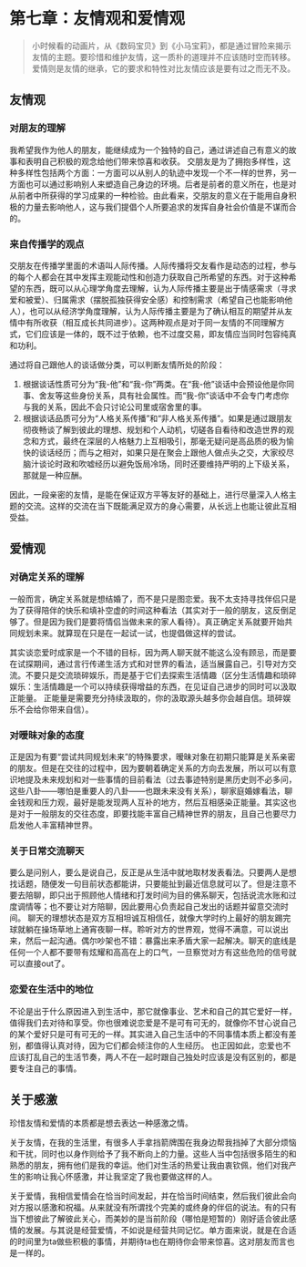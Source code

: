 # 第七章：友情观和爱情观

> 小时候看的动画片，从《数码宝贝》到《小马宝莉》，都是通过冒险来揭示友情的主题。要珍惜和维护友情，这一质朴的道理并不应该随时空而转移。爱情则是友情的继承，它的要求和特性对比友情应该是要有过之而无不及。

## 友情观
### 对朋友的理解
我希望我作为他人的朋友，能继续成为一个独特的自己，通过讲述自己有意义的故事和表明自己积极的观念给他们带来惊喜和收获。
交朋友是为了拥抱多样性，这种多样性包括两个方面：一方面可以从别人的轨迹中发现一个不一样的世界，另一方面也可以通过影响别人来塑造自己身边的环境。后者是前者的意义所在，也是对从前者中所获得的学习成果的一种检验。由此看来，交朋友的意义在于能用自身积极的力量去影响他人，这与我们提倡个人所要追求的发挥自身社会价值是不谋而合的。

### 来自传播学的观点
交朋友在传播学里面的术语叫人际传播。人际传播将交友看作是动态的过程，参与的每个人都会在其中发挥主观能动性和创造力获取自己所希望的东西。对于这种希望的东西，既可以从心理学角度去理解，认为人际传播主要是出于情感需求（寻求爱和被爱）、归属需求（摆脱孤独获得安全感）和控制需求（希望自己也能影响他人），也可以从经济学角度理解，认为人际传播主要是为了确认相互的期望并从友情中有所收获（相互成长共同进步）。这两种观点是对于同一友情的不同理解方式，它们应该是一体的，既不过于依赖，也不过度交易，即友情应当同时包容纯真和功利。

通过将自己跟他人的谈话做分类，可以判断友情所处的阶段：
1. 根据谈话性质可分为“我-他”和“我-你”两类。在“我-他”谈话中会预设他是你同事、舍友等这些身份关系，具有社会属性。而“我-你”谈话中不会专门考虑你与我的关系，因此不会只讨论公司里或宿舍里的事。
2. 根据谈话品质可分为“人格关系传播”和“非人格关系传播”。如果是通过跟朋友彻夜畅谈了解到彼此的理想、规划和个人动机，切磋各自看待和改造世界的观念和方式，最终在深层的人格魅力上互相吸引，那毫无疑问是高品质的极为愉快的谈话经历；而与之相对，如果只是在聚会上跟他人做点头之交，大家绞尽脑汁谈论时政和吹嘘经历以避免饭局冷场，同时还要维持严明的上下级关系，那就是一种应酬。

因此，一段亲密的友情，是能在保证双方平等友好的基础上，进行尽量深入人格主题的交流。这样的交流在当下既能满足双方的身心需要，从长远上也能让彼此互相受益。

## 爱情观

### 对确定关系的理解

一般而言，确定关系就是想结婚了，而不是只是图恋爱。我不太支持寻找伴侣只是为了获得陪伴的快乐和填补空虚的时间这种看法（其实对于一般的朋友，这反倒足够了。但是因为我们是要将情侣当做未来的家人看待）。真正确定关系就要开始共同规划未来。就算现在只是在一起试一试，也提倡做这样的尝试。

其实谈恋爱时成家是一个不错的目标，因为两人聊天就不能这么没有顾忌，而是要在试探期间，通过言行传递生活方式和对世界的看法，适当展露自己，引导对方交流。不要只是交流琐碎娱乐，而是基于它们去探索生活情趣（区分生活情趣和琐碎娱乐：生活情趣是一个可以持续获得增益的东西，在见证自己进步的同时可以汲取正能量。 正能量是需要充分持续汲取的，你的汲取源头越多你会越自信。琐碎娱乐不会给你带来自信）。

### 对暧昧对象的态度
正是因为有要“尝试共同规划未来”的特殊要求，暧昧对象在初期只能算是关系亲密的朋友。但是在交往的过程中，因为要朝着确定关系的方向去发展，所以可以有意识地提及未来规划和对一些事情的目前看法（过去事迹特别是黑历史则不必多问，这些八卦——哪怕是重要人的八卦——也跟未来没有关系），聊家庭婚嫁看法，聊金钱观和压力观，最好是能发现两人互补的地方，然后互相感染正能量。其实这也是对于一般朋友的交往态度，即要找能丰富自己精神世界的朋友，且自己也要尽力启发他人丰富精神世界。

### 关于日常交流聊天
要么是问别人，要么是说自己，反正是从生活中就地取材发表看法。只要两人是想找话题，随便发一句目前状态都能讲，只要能扯到最近信息就可以了。但是注意不要去陪聊，即只出于照顾他人情绪和打发时间为目的佛系聊天，包括说流水账和过度调情等；也不要让对方陪聊，因此要用心负责起自己发出的话题并留意交流时间。
聊天的理想状态是双方互相坦诚互相信任，就像大学时约上最好的朋友踢完球就躺在操场草地上通宵夜聊一样。聆听对方的世界观，觉得不满意，可以说出来，然后一起沟通。偶尔吵架也不错：暴露出来矛盾大家一起解决。聊天的底线是任何一个人都不要带有炫耀和高高在上的口气，一旦察觉对方有这些危险的信号就可以直接out了。

### 恋爱在生活中的地位
不论是出于什么原因进入到生活中，那它就像事业、艺术和自己的其它爱好一样，值得我们去对待和享受。你也很难说恋爱是不是可有可无的，就像你不甘心说自己的某个爱好只是可有可无的一样。其实进入自己生活中的不同事情本质上都没有差别，都值得认真对待，因为它们都会倾注你的人生经历。
也正因如此，恋爱也不应该打乱自己的生活节奏，两人不在一起时跟自己独处时应该是没有区别的，都是要专注自己的事情。

## 关于感激
珍惜友情和爱情的本质都是想去表达一种感激之情。

关于友情，在我的生活里，有很多人手拿挡箭牌围在我身边帮我挡掉了大部分烦恼和干扰，同时也以身作则给予了我不断向上的力量。这些人当中包括很多陌生的和熟悉的朋友，拥有他们是我的幸运。他们对生活的热爱让我由衷钦佩，他们对我产生的影响让我心怀感激，并让我坚定了我也要做这样的人。

关于爱情，我相信爱情会在恰当时间发起，并在恰当时间结束，然后我们彼此会向对方报以感激和祝福。从来就没有所谓找个完美的或终身的伴侣的说法。有的只有当下想彼此了解彼此关心，而美妙的是当前阶段（哪怕是短暂的）刚好适合彼此感情的发展。与其说是经营爱情，不如说是经营共同记忆。单方面来说，就是在合适的时间里为ta做些积极的事情，并期待ta也在期待你会带来惊喜。这对朋友而言也是一样的。
